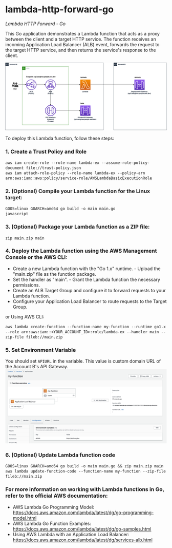 # lambda-http-forward-go
*Lambda HTTP Forward - Go*

This Go application demonstrates a Lambda function that acts as a proxy between the client and a target HTTP service. The function receives an incoming Application Load Balancer (ALB) event, forwards the request to the target HTTP service, and then returns the service's response to the client. 

![image](assets/apigw.png)

To deploy this Lambda function, follow these steps: 

### 1. Create a Trust Policy and Role
    aws iam create-role --role-name lambda-ex --assume-role-policy-document file://trust-policy.json
    aws iam attach-role-policy --role-name lambda-ex --policy-arn arn:aws:iam::aws:policy/service-role/AWSLambdaBasicExecutionRole    

### 2. (Optional) Compile your Lambda function for the Linux target:
    GOOS=linux GOARCH=amd64 go build -o main main.go
    javascript
    

### 3. (Optional) Package your Lambda function as a ZIP file:
    zip main.zip main
    

### 4. Deploy the Lambda function using the AWS Management Console or the AWS CLI: 
- Create a new Lambda function with the "Go 1.x" runtime. - Upload the "main.zip" file as the function package.
- Set the handler as "main". - Grant the Lambda function the necessary permissions. 
- Create an ALB Target Group and configure it to forward requests to your Lambda function. 
- Configure your Application Load Balancer to route requests to the Target Group. 

or Using AWS CLI:

```
aws lambda create-function --function-name my-function --runtime go1.x --role arn:aws:iam::<YOUR_ACCOUNT_ID>:role/lambda-ex --handler main --zip-file fileb://main.zip
```

### 5. Set Environment Variable
You should set `APIURL` in the variable. This value is custom domain URL of the Account B's API Gateway.
![image](assets/lambda-envvar.png)

### 6. (Optional) Update Lambda function code
```
GOOS=linux GOARCH=amd64 go build -o main main.go && zip main.zip main
aws lambda update-function-code --function-name my-function --zip-file fileb://main.zip
```

### For more information on working with Lambda functions in Go, refer to the official AWS documentation:
- AWS Lambda Go Programming Model: https://docs.aws.amazon.com/lambda/latest/dg/go-programming-model.html 
- AWS Lambda Go Function Examples: https://docs.aws.amazon.com/lambda/latest/dg/go-samples.html
- Using AWS Lambda with an Application Load Balancer: https://docs.aws.amazon.com/lambda/latest/dg/services-alb.html
